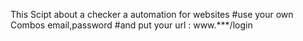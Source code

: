 This Scipt about a checker a automation for websites 
#use your own Combos email,password
#and put your url : www.***/login
